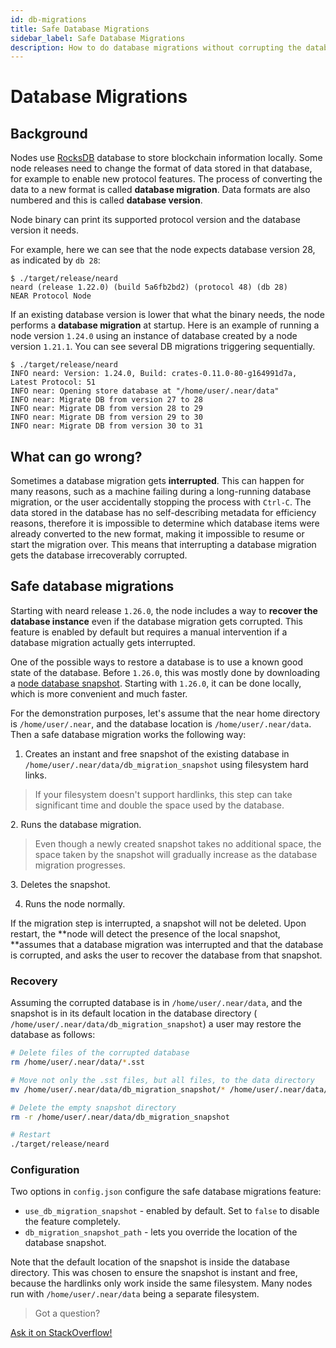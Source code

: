```yaml
---
id: db-migrations
title: Safe Database Migrations
sidebar_label: Safe Database Migrations
description: How to do database migrations without corrupting the database
---
```


# Database Migrations

## Background

Nodes use [RocksDB](https://rocksdb.org/) database to store blockchain
information locally. Some node releases need to change the format of data stored
in that database, for example to enable new protocol features.  The process of
converting the data to a new format is called **database migration**. Data
formats are also numbered and this is called **database version**.

Node binary can print its supported protocol version and the database version it needs.

For example, here we can see that the node expects database version 28, as indicated by `db 28`:

```
$ ./target/release/neard
neard (release 1.22.0) (build 5a6fb2bd2) (protocol 48) (db 28)
NEAR Protocol Node
```

If an existing database version is lower that what the binary needs, the node
performs a **database migration** at startup. Here is an example of running a
node version `1.24.0` using an instance of database created by a node version
`1.21.1`. You can see several DB migrations triggering sequentially.

```
$ ./target/release/neard
INFO neard: Version: 1.24.0, Build: crates-0.11.0-80-g164991d7a, Latest Protocol: 51
INFO near: Opening store database at "/home/user/.near/data"
INFO near: Migrate DB from version 27 to 28
INFO near: Migrate DB from version 28 to 29
INFO near: Migrate DB from version 29 to 30
INFO near: Migrate DB from version 30 to 31
```

## What can go wrong?

Sometimes a database migration gets **interrupted**. This can happen for many
reasons, such as a machine failing during a long-running database migration, or
the user accidentally stopping the process with `Ctrl-C`. The data stored in the
database has no self-describing metadata for efficiency reasons, therefore it is
impossible to determine which database items were already converted to the new
format, making it impossible to resume or start the migration over. This means
that interrupting a database migration gets the database irrecoverably corrupted.

## Safe database migrations

Starting with neard release `1.26.0`, the node includes a way to **recover the
database instance** even if the database migration gets corrupted. This feature
is enabled by default but requires a manual intervention if a database migration
actually gets interrupted.

One of the possible ways to restore a database is to use a known good state of
the database. Before `1.26.0`, this was mostly done by downloading a
[node database snapshot](https://docs.near.org/docs/develop/node/intro/node-data-snapshots).
Starting with `1.26.0`, it can be done locally, which is more convenient and
much faster.

For the demonstration purposes, let's assume that the near home directory is
`/home/user/.near`, and the database location is `/home/user/.near/data`. Then a
safe database migration works the following way:

1. Creates an instant and free snapshot of the existing database in
`/home/user/.near/data/db_migration_snapshot` using filesystem hard links.
<blockquote class="warning">
If your filesystem doesn't support hardlinks, this step can take significant
time and double the space used by the database.
</blockquote>
2. Runs the database migration.
<blockquote class="warning">
Even though a newly created snapshot takes no additional space, the space taken
by the snapshot will gradually increase as the database migration progresses.
</blockquote>
3. Deletes the snapshot.

4. Runs the node normally.

If the migration step is interrupted, a snapshot will not be deleted. Upon
restart, the **node will detect the presence of the local snapshot, **assumes that a
database migration was interrupted and that the database is corrupted, and asks
the user to recover the database from that snapshot.

### Recovery

Assuming the corrupted database is in `/home/user/.near/data`, and the snapshot
is in its default location in the database directory (
`/home/user/.near/data/db_migration_snapshot`) a user may restore the database
as follows:

```sh
# Delete files of the corrupted database
rm /home/user/.near/data/*.sst

# Move not only the .sst files, but all files, to the data directory
mv /home/user/.near/data/db_migration_snapshot/* /home/user/.near/data/

# Delete the empty snapshot directory
rm -r /home/user/.near/data/db_migration_snapshot

# Restart
./target/release/neard
```

### Configuration

Two options in `config.json` configure the safe database migrations feature:

- `use_db_migration_snapshot` - enabled by default. Set to `false` to disable the feature completely.
- `db_migration_snapshot_path` - lets you override the location of the database snapshot.

Note that the default location of the snapshot is inside the database directory.
This was chosen to ensure the snapshot is instant and free, because the
hardlinks only work inside the same filesystem. Many nodes run with
`/home/user/.near/data` being a separate filesystem.

>Got a question?
<a href="https://stackoverflow.com/questions/tagged/nearprotocol">
  <h8>Ask it on StackOverflow!</h8></a>
